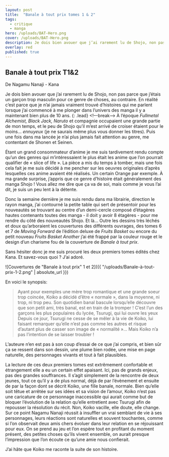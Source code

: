 ```yaml
---
layout: post
title:  "Banale à tout prix tomes 1 & 2"
tags:
  - critique
  - manga
hero: /uploads/BAT-Hero.png
cover: /uploads/BAT-Hero.png
description: Je dois bien avouer que j’ai rarement lu de Shojo, non pas parce que j’étais un garçon trop masculin pour ce genre de choses, au contraire. En réalité c’est parce que je n’ai jamais vraiment trouvé d’histoires qui me parlent lorsque j’ai commencé à me plonger dans l’univers des manga il y a maintenant bien plus de 10 ans [...]
overlay: red
published: true
---
```

## Banale à tout prix T1&2

De Nagamu Nanaji - Kana  

Je dois bien avouer que j’ai rarement lu de Shojo, non pas parce que j’étais un garçon trop masculin pour ce genre de choses, au contraire. En réalité c’est parce que je n’ai jamais vraiment trouvé d’histoires qui me parlent lorsque j’ai commencé à me plonger dans l’univers des manga il y a maintenant bien plus de 10 ans.
{: .lead}
<!–-break-–>
À l’époque *Fullmetal Alchemist, Black Jack, Naruto* et compagnie occupaient une grande partie de mon temps, et le peu de Shojo qu’il m’est arrivé de croiser étaient pour le moins… *ennuyeux* (je ne saurais même plus vous donner les titres). Puis une fois dans ma lancée je n’ai plus jamais fait attention au genre, me contentant de Shonen et Seinen.

Étant un grand consommateur d’anime je me suis tardivement rendu compte qu’un des genres qui m’intéressaient le plus était les anime que l’on pourrait qualifier de « slice of life ». La pièce a mis du temps à tomber, mais une fois cela fait je me suis décidé à me pencher sur les oeuvres originales d’après lesquelles ces anime avaient été réalisés. Un certain Orange par exemple. À ma grande surprise, j’appris que ce genre d’histoire était généralement des manga Shojo ! Vous allez me dire que ça va de soi, mais comme je vous l’ai dit, je suis un peu lent à la détente.

Donc la semaine dernière je me suis rendu dans ma librairie, direction le rayon manga, j’ai contourné la petite table qui sert de présentoir pour les nouveautés se trouvant au centre d’un demi-cercle composé d’étagères hautes contenants toutes des manga - il doit y avoir 8 étagères - pour me rendre du côté des nouveautés Shojo. Et là… Outre les dessins très léchés et doux qu’arboraient les couvertures des différents ouvrages, des tomes 6 et 7 de *Moving Forward* de l’édition deluxe de *Fruits Basket* ou encore du petit nouveau *Fruits Basket Another* j’ai été frappé par la couleur rouge et le design d’un charisme fou de la couverture de *Banale à tout prix*.

Sans hésiter donc je me suis procuré les deux premiers tomes édités chez Kana. Et savez-vous quoi ? J’ai adoré.

![Couvertures de "Banale à tout prix" 1 et 2]({{ "/uploads/Banale-à-tout-prix-1-2.png" | absolute_url }})

En voici le synopsis:
> Ayant pour exemples une mère trop romantique et une grande soeur trop coincée, Koiko a décidé d’être « normale », dans la moyenne, ni trop, ni trop peu. Son quotidien banal bascule lorsqu’elle découvre que son petit ami, très banal, est en train de la tromper !
> C’est l’un des garçons les plus populaires du lycée, Tsurugi, qui lui ouvre les yeux
> Depuis ce jour, Tsurugi ne cesse de se mêler à la vie de Koiko, lui faisant remarquer qu’elle n’est pas comme les autres et risque d’autant plus de casser son image de « normalité »… Mais Koiko n’a pas l’intention de se laisser troubler !

L’auteure n’en est pas à son coup d’essai de ce que j’ai compris, et bien sûr ça se ressent dans son dessin, une plume bien rodée, une mise en page naturelle, des personnages vivants et tout à fait plausibles.

La lecture de ces deux premiers tomes est extrêmement confortable et étrangement elle a eu un certain effet apaisant. Ici, pas de grands enjeux, pas des grandes souffrances. Il s’agit simplement de la rencontre de deux jeunes, tout ce qu’il y a de plus normal, déjà de par l’évènement et ensuite de par la façon dont se décrit Koiko, une fille banale, normale. Bien qu’elle soit têtue et arrêtée sur ses idées et sa vision de l’amour, Koiko n’est pas une caricature de ce personnage inaccessible qui aurait comme but de bloquer l’évolution de la relation qu’elle entretient avec Tsurugi afin de repousser la résolution du récit. Non, Koiko vacille, elle doute, elle change. Sur ce point Nagamu Nanaji réussit à insuffler un vrai semblant de vie à ses personnages, leurs réactions sont naturelles et souvent touchantes, comme si l’on observait deux amis chers évoluer dans leur relation en se réjouissant pour eux. On se prend au jeu et l’on espère tout en profitant du moment présent, des petites choses qu’ils vivent ensemble, on aurait presque l’impression que l’on écoute ce qu’une amie nous confierait.

J’ai hâte que Koiko me raconte la suite de son histoire.
